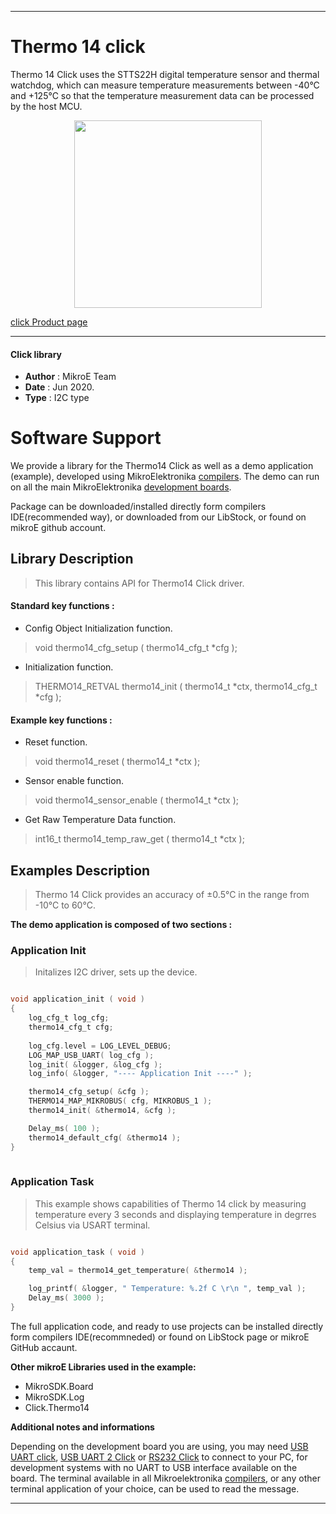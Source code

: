 
---
# Thermo 14 click

Thermo 14 Click uses the STTS22H digital temperature sensor and thermal watchdog, which can measure temperature measurements between -40°C and +125°C so that the temperature measurement data can be processed by the host MCU. 

<p align="center">
  <img src="https://download.mikroe.com/images/click_for_ide/thermo14_click.png" height=300px>
</p>

[click Product page](<https://www.mikroe.com/thermo-14-click>)

---


#### Click library 

- **Author**        : MikroE Team
- **Date**          : Jun 2020.
- **Type**          : I2C type


# Software Support

We provide a library for the Thermo14 Click 
as well as a demo application (example), developed using MikroElektronika 
[compilers](https://shop.mikroe.com/compilers). 
The demo can run on all the main MikroElektronika [development boards](https://shop.mikroe.com/development-boards).

Package can be downloaded/installed directly form compilers IDE(recommended way), or downloaded from our LibStock, or found on mikroE github account. 

## Library Description

> This library contains API for Thermo14 Click driver.

#### Standard key functions :

- Config Object Initialization function.
> void thermo14_cfg_setup ( thermo14_cfg_t *cfg ); 
 
- Initialization function.
> THERMO14_RETVAL thermo14_init ( thermo14_t *ctx, thermo14_cfg_t *cfg );

#### Example key functions :

- Reset function.
> void thermo14_reset ( thermo14_t *ctx );
 
- Sensor enable function.
> void thermo14_sensor_enable ( thermo14_t *ctx );

- Get Raw Temperature Data function.
> int16_t thermo14_temp_raw_get ( thermo14_t *ctx );

## Examples Description
 
> Thermo 14 Click provides an accuracy of ±0.5°C in the range from -10°C to 60°C.

**The demo application is composed of two sections :**

### Application Init 

> Initalizes I2C driver, sets up the device. 

```c

void application_init ( void )
{
    log_cfg_t log_cfg;
    thermo14_cfg_t cfg;
    
    log_cfg.level = LOG_LEVEL_DEBUG;
    LOG_MAP_USB_UART( log_cfg );
    log_init( &logger, &log_cfg );
    log_info( &logger, "---- Application Init ----" );

    thermo14_cfg_setup( &cfg );
    THERMO14_MAP_MIKROBUS( cfg, MIKROBUS_1 );
    thermo14_init( &thermo14, &cfg );

    Delay_ms( 100 );
    thermo14_default_cfg( &thermo14 );
}
  
```

### Application Task

> This example shows capabilities of Thermo 14 click by measuring
   temperature every 3 seconds and displaying temperature in degrres Celsius via USART terminal. 

```c

void application_task ( void )
{
    temp_val = thermo14_get_temperature( &thermo14 );

    log_printf( &logger, " Temperature: %.2f C \r\n ", temp_val );
    Delay_ms( 3000 );
}  

```
The full application code, and ready to use projects can be  installed directly form compilers IDE(recommneded) or found on LibStock page or mikroE GitHub accaunt.

**Other mikroE Libraries used in the example:** 

- MikroSDK.Board
- MikroSDK.Log
- Click.Thermo14

**Additional notes and informations**

Depending on the development board you are using, you may need 
[USB UART click](https://shop.mikroe.com/usb-uart-click), 
[USB UART 2 Click](https://shop.mikroe.com/usb-uart-2-click) or 
[RS232 Click](https://shop.mikroe.com/rs232-click) to connect to your PC, for 
development systems with no UART to USB interface available on the board. The 
terminal available in all Mikroelektronika 
[compilers](https://shop.mikroe.com/compilers), or any other terminal application 
of your choice, can be used to read the message.



---
